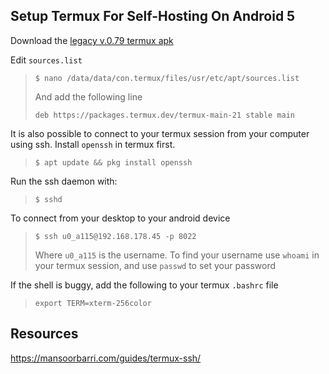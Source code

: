 ## Setup Termux For Self-Hosting On Android 5

Download the [legacy v.0.79 termux apk](https://www.archive.org/download/termux-repositories-legacy/termux-v0.79-offline-bootstraps.apk)

Edit `sources.list`
>```
>$ nano /data/data/con.termux/files/usr/etc/apt/sources.list
>```
> And add the following line
> ```
>deb https://packages.termux.dev/termux-main-21 stable main
>```

It is also possible to connect to your termux session
from your computer using ssh. Install `openssh` in termux first.
>```
> $ apt update && pkg install openssh
>```

Run the ssh daemon with:
>```
> $ sshd
>```

To connect from your desktop to your android device
> ```
> $ ssh u0_a115@192.168.178.45 -p 8022
> ```
> Where `u0_a115` is the username.
> To find your username use `whoami` in your termux session, and use `passwd` to set your password

If the shell is buggy, add the following to your termux `.bashrc` file
>```
>export TERM=xterm-256color
>```

## Resources
https://mansoorbarri.com/guides/termux-ssh/
